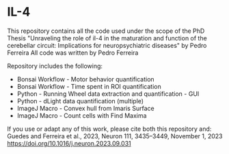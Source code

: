 # IL-4

This repository contains all the code used under the scope of the PhD Thesis "Unraveling the role of il-4 in the maturation and function of the cerebellar circuit: Implications for neuropsychiatric diseases" by Pedro Ferreira
All code was written by Pedro Ferreira

Repository includes the following:

  - Bonsai Workflow - Motor behavior quantification
  - Bonsai Workflow - Time spent in ROI quantification
  - Python - Running Wheel data extraction and quantification - GUI
  - Python - dLight data quantification (multiple)
  - ImageJ Macro - Convex hull from Imaris Surface
  - ImageJ Macro - Count cells with Find Maxima

If you use or adapt any of this work, please cite both this repository and:
Guedes and Ferreira et al., 2023, Neuron 111, 3435–3449, November 1, 2023 https://doi.org/10.1016/j.neuron.2023.09.031
